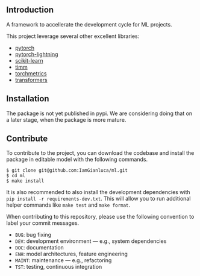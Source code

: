 ## Introduction

A framework to accellerate the development cycle for ML projects.

This project leverage several other excellent libraries:

* [pytorch](https://github.com/pytorch/pytorch)
* [pytorch-lightning](https://github.com/Lightning-AI/lightning)
* [scikit-learn](https://github.com/scikit-learn/scikit-learn)
* [timm](https://github.com/rwightman/pytorch-image-models)
* [torchmetrics](https://github.com/Lightning-AI/metrics)
* [transformers](https://github.com/huggingface/transformers)

## Installation

The package is not yet published in pypi. We are considering doing that on a later stage, when the package is more mature.

## Contribute

To contribute to the project, you can download the codebase and install the package in editable model with the following commands.

```
$ git clone git@github.com:IamGianluca/ml.git
$ cd ml
$ make install
```

It is also recommended to also install the development dependencies with `pip install -r requirements-dev.txt`. This will allow you to run additional helper commands like `make test` and `make format`.

When contributing to this repository, please use the following convention to label your commit messages.

* `BUG`: bug fixing
* `DEV`: development environment ― e.g., system dependencies
* `DOC`: documentation
* `ENH`: model architectures, feature engineering
* `MAINT`: maintenance ― e.g., refactoring
* `TST`: testing, continuous integration
